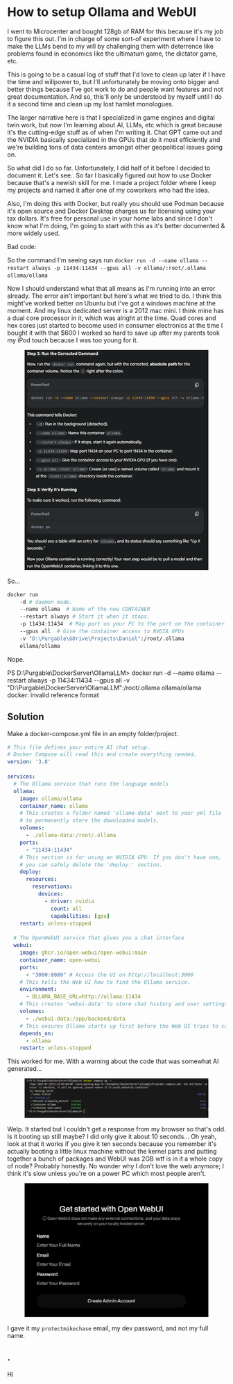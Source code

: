 # How to setup Ollama and WebUI

I went to Microcenter and bought 128gb of RAM for this because it's my job to figure this out. I'm in charge of some sort-of experiment where I have to make the LLMs bend to my will by challenging them with deterrence like problems found in economics like the ultimatum game, the dictator game, etc.

This is going to be a casual log of stuff that I'd love to clean up later if I have the time and willpower to, but I'll unfortunately be moving onto bigger and better things because I've got work to do and people want features and not great documentation. And so, this'll only be understood by myself until I do it a second time and clean up my lost hamlet monologues.

The larger narrative here is that I specialized in game engines and digital twin work, but now I'm learning about AI, LLMs, etc which is great because it's the cutting-edge stuff as of when I'm writing it. Chat GPT came out and the NVIDIA basically specialized in the GPUs that do it most efficiently and we're building tons of data centers amongst other geopolitical issues going on.

So what did I do so far. Unfortunately, I did half of it before I decided to document it. Let's see..  So far I basically figured out how to use Docker because that's a newish skill for me. I made a project folder where I keep my projects and named it after one of my coworkers who had the idea.

Also, I'm doing this with Docker, but really you should use Podman because it's open source and Docker Desktop charges us for licensing using your tax dollars. It's free for personal use in your home labs and since I don't know what I'm doing, I'm going to start with this as it's better documented & more widely used.

Bad code:

So the command I'm seeing says run `docker run -d --name ollama --restart always -p 11434:11434 --gpus all -v ollama/:root/.ollama ollama/ollama`&#x20;

Now I should understand what that all means as I'm running into an error already. The error ain't important but here's what we tried to do. I think this might've worked better on Ubuntu but I've got a windows machine at the moment. And my linux dedicated server is a 2012 mac mini. I think mine has a dual core processor in it, which was alright at the time. Quad cores and hex cores just started to become used in consumer electronics at the time I bought it with that $600 I worked so hard to save up after my parents took my iPod touch because I was too young for it.

<figure><img src="../../../../../.gitbook/assets/image (818).png" alt=""><figcaption></figcaption></figure>

So...&#x20;

```bash
docker run 
    -d # daemon mode.
    --name ollama  # Name of the new CONTAINER
    --restart always # Start it when it stops.
    -p 11434:11434  # Map port on your PC to the port on the container.
    --gpus all  # Give the container access to NVDIA GPUs
    -v "D:\Purgable\GDrive\Projects\Daniel":/root/.ollama
    ollama/ollama
```

Nope.

PS D:\Purgable\DockerServer\OllamaLLM> docker run -d --name ollama --restart always -p 11434:11434 --gpus all -v "D:\Purgable\DockerServer\OllamaLLM":/root/.ollama ollama/ollama
\
docker: invalid reference format

## Solution

Make a docker-compose.yml file in an empty folder/project.

```yaml
# This file defines your entire AI chat setup.
# Docker Compose will read this and create everything needed.
version: '3.8'

services:
  # The Ollama service that runs the language models
  ollama:
    image: ollama/ollama
    container_name: ollama
    # This creates a folder named 'ollama-data' next to your yml file
    # to permanently store the downloaded models.
    volumes:
      - ./ollama-data:/root/.ollama
    ports:
      - "11434:11434"
    # This section is for using an NVIDIA GPU. If you don't have one,
    # you can safely delete the 'deploy:' section.
    deploy:
      resources:
        reservations:
          devices:
            - driver: nvidia
              count: all
              capabilities: [gpu]
    restart: unless-stopped

  # The OpenWebUI service that gives you a chat interface
  webui:
    image: ghcr.io/open-webui/open-webui:main
    container_name: open-webui
    ports:
      - "3000:8080" # Access the UI on http://localhost:3000
    # This tells the Web UI how to find the Ollama service.
    environment:
      - OLLAMA_BASE_URL=http://ollama:11434
    # This creates 'webui-data' to store chat history and user settings.
    volumes:
      - ./webui-data:/app/backend/data
    # This ensures Ollama starts up first before the Web UI tries to connect.
    depends_on:
      - ollama
    restart: unless-stopped
```

This worked for me. With a warning about the code that was somewhat AI generated...

<figure><img src="../../../../../.gitbook/assets/image (820).png" alt=""><figcaption></figcaption></figure>



Welp. It started but I couldn't get a response from my browser so that's odd. Is it booting up still maybe? I did only give it about 10 seconds... Oh yeah, look at that it works if you give it ten seconds because you remember it's actually booting a little linux machine without the kernel parts and putting together a bunch of packages and WebUI was 2GB wtf is in it a whole copy of node? Probably honestly. No wonder why I don't love the web anymore; I think it's slow unless you're on a power PC which most people aren't.



<figure><img src="../../../../../.gitbook/assets/image (821).png" alt=""><figcaption></figcaption></figure>

I gave it my `protectmikechase` email, my dev password, and not my full name.

## .

Hi
